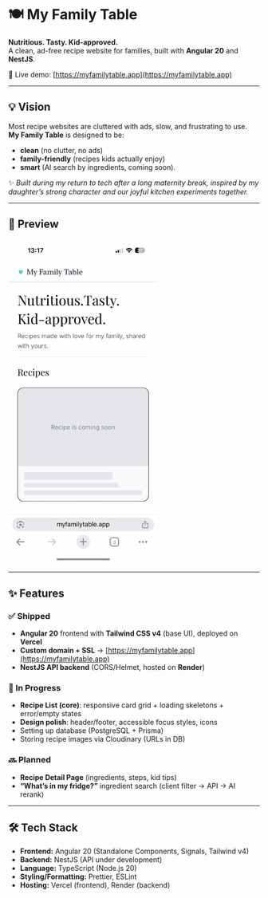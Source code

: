 # 🍽️ My Family Table

**Nutritious. Tasty. Kid-approved.**  
A clean, ad-free recipe website for families, built with **Angular 20** and **NestJS**.  

🔗 Live demo: [https://myfamilytable.app](https://myfamilytable.app)

---

## 💡 Vision

Most recipe websites are cluttered with ads, slow, and frustrating to use.  
**My Family Table** is designed to be:

- **clean** (no clutter, no ads)  
- **family-friendly** (recipes kids actually enjoy)  
- **smart** (AI search by ingredients, coming soon).  

✨ *Built during my return to tech after a long maternity break, inspired by my daughter’s strong character and our joyful kitchen experiments together.*  

---

## 📸 Preview

<img src="apps/web/docs/preview.png" alt="My Family Table mobile preview" width="300"/>

---

## ✨ Features

### ✅ Shipped
- **Angular 20** frontend with **Tailwind CSS v4** (base UI), deployed on **Vercel**
- **Custom domain + SSL** → [https://myfamilytable.app](https://myfamilytable.app)
- **NestJS API backend** (CORS/Helmet, hosted on **Render**)

### 🚧 In Progress
- **Recipe List (core)**: responsive card grid + loading skeletons + error/empty states
- **Design polish**: header/footer, accessible focus styles, icons
- Setting up database (PostgreSQL + Prisma)
- Storing recipe images via Cloudinary (URLs in DB)

### 🔜 Planned
- **Recipe Detail Page** (ingredients, steps, kid tips)
- **“What’s in my fridge?”** ingredient search (client filter → API → AI rerank)

---

## 🛠️ Tech Stack

- **Frontend:** Angular 20 (Standalone Components, Signals, Tailwind v4)  
- **Backend:** NestJS (API under development)  
- **Language:** TypeScript (Node.js 20)  
- **Styling/Formatting:** Prettier, ESLint  
- **Hosting:** Vercel (frontend), Render (backend)

